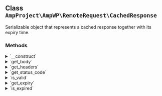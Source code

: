 ## Class `AmpProject\AmpWP\RemoteRequest\CachedResponse`

Serializable object that represents a cached response together with its expiry time.

### Methods
<details>
<summary>`__construct`</summary>

```php
public __construct( $body, $headers, $status_code, DateTimeInterface $expiry )
```

Instantiate a CachedResponse object.


</details>
<details>
<summary>`get_body`</summary>

```php
public get_body()
```

Get the cached body.


</details>
<details>
<summary>`get_headers`</summary>

```php
public get_headers()
```

Get the cached headers.


</details>
<details>
<summary>`get_status_code`</summary>

```php
public get_status_code()
```

Get the cached status code.


</details>
<details>
<summary>`is_valid`</summary>

```php
public is_valid()
```

Determine the validity of the cached response.


</details>
<details>
<summary>`get_expiry`</summary>

```php
public get_expiry()
```

Get the expiry of the cached value.


</details>
<details>
<summary>`is_expired`</summary>

```php
public is_expired()
```

Check whether the cached value is expired.


</details>
